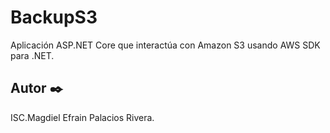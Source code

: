 # BackupS3

Aplicación ASP.NET Core que interactúa con Amazon S3 usando AWS SDK para .NET. 


## Autor ✒️

ISC.Magdiel Efrain Palacios Rivera.
